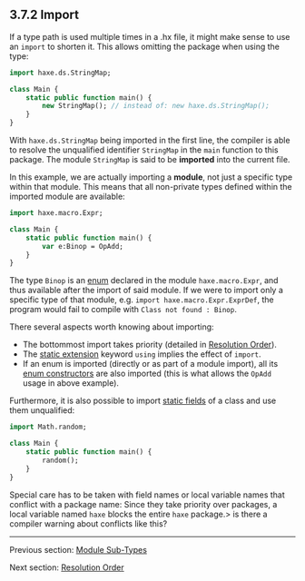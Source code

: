 ## 3.7.2 Import

If a type path is used multiple times in a .hx file, it might make sense to use an `import` to shorten it. This allows omitting the package when using the type:

```haxe
import haxe.ds.StringMap;

class Main {
	static public function main() {
		new StringMap(); // instead of: new haxe.ds.StringMap();
	}
}
```

With `haxe.ds.StringMap` being imported in the first line, the compiler is able to resolve the unqualified identifier `StringMap` in the `main` function to this package. The module `StringMap` is said to be **imported** into the current file.

In this example, we are actually importing a **module**, not just a specific type within that module. This means that all non-private types defined within the imported module are available:

```haxe
import haxe.macro.Expr;

class Main {
	static public function main() {
		var e:Binop = OpAdd;
	}
}
```

The type `Binop` is an [enum](2.4-Enum_Instance.md) declared in the module `haxe.macro.Expr`, and thus available after the import of said module. If we were to import only a specific type of that module, e.g. `import haxe.macro.Expr.ExprDef`, the program would fail to compile with `Class not found : Binop`.

There several aspects worth knowing about importing:



* The bottommost import takes priority (detailed in [Resolution Order](3.7.3-Resolution_Order.md)).
* The [static extension](7.2-Static_Extension.md) keyword `using` implies the effect of `import`.
* If an enum is imported (directly or as part of a module import), all its [enum constructors](2.4.1-Enum_Constructor.md) are also imported (this is what allows the `OpAdd` usage in above example).



Furthermore, it is also possible to import [static fields](4-Class_Fields.md) of a class and use them unqualified:

```haxe
import Math.random;

class Main {
	static public function main() {
		random();
	}
}
```


Special care has to be taken with field names or local variable names that conflict with a package name: Since they take priority over packages, a local variable named `haxe` blocks the entire `haxe` package.> is there a compiler warning about conflicts like this?

---

Previous section: [Module Sub-Types](3.7.1-Module_Sub-Types.md)

Next section: [Resolution Order](3.7.3-Resolution_Order.md)